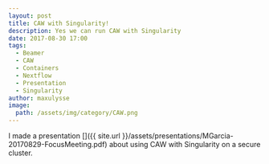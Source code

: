 ```yaml
---
layout: post
title: CAW with Singularity!
description: Yes we can run CAW with Singularity
date: 2017-08-30 17:00
tags:
  - Beamer
  - CAW
  - Containers
  - Nextflow
  - Presentation
  - Singularity
author: maxulysse
image:
  path: /assets/img/category/CAW.png
---
```


I made a presentation [<i class="fa fa-file-pdf-o" aria-hidden="true"></i>]({{ site.url }}/assets/presentations/MGarcia-20170829-FocusMeeting.pdf) about using CAW with Singularity on a secure cluster.
